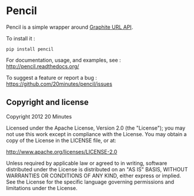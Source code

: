 Pencil
======

Pencil is a simple wrapper around [Graphite URL API](http://graphite.wikidot.com/url-api-reference).

To install it :

    pip install pencil

For documentation, usage, and examples, see :
http://pencil.readthedocs.org/

To suggest a feature or report a bug :
https://github.com/20minutes/pencil/issues


Copyright and license
---------------------

Copyright 2012 20 Minutes

Licensed under the Apache License, Version 2.0 (the "License"); you may not use this work except in compliance with the License. You may obtain a copy of the License in the LICENSE file, or at:

http://www.apache.org/licenses/LICENSE-2.0

Unless required by applicable law or agreed to in writing, software distributed under the License is distributed on an "AS IS" BASIS, WITHOUT WARRANTIES OR CONDITIONS OF ANY KIND, either express or implied. See the License for the specific language governing permissions and limitations under the License.